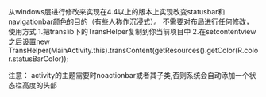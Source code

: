 从windows层进行修改来实现在4.4以上的版本上实现改变statusbar和navigationbar颜色的目的（有些人称作沉浸式）。
不需要对布局进行任何修改，使用方式
1.把translib下的TransHelper复制到你当前项目中
2.在setcontentview之后设置new TransHelper(MainActivity.this).transContent(getResources().getColor(R.color.statusBarColor));

注意：
activity的主题需要时noactionbar或者其子类,否则系统会自动添加一个状态栏高度的头部
